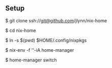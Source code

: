 ## Setup
$ git clone ssh://git@github.com/jlynn/nix-home

$ cd nix-home

$ ln -s $(pwd) $HOME/.config/nixpkgs

$ nix-env -f '<nixpkgs>'-iA home-manager

$ home-manager switch

